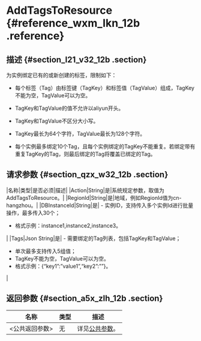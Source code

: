 # AddTagsToResource {#reference_wxm_lkn_12b .reference}

## 描述 {#section_l21_v32_12b .section}

为实例绑定已有的或新创建的标签，限制如下：

-   每个标签（Tag）由标签键（TagKey）和标签值（TagValue）组成，TagKey不能为空，TagValue可以为空。

-   TagKey和TagValue的值不允许以aliyun开头。

-   TagKey和TagValue不区分大小写。

-   TagKey最长为64个字符，TagValue最长为128个字符。

-   每个实例最多绑定10个Tag，且每个实例绑定的TagKey不能重复。若绑定带有重复TagKey的Tag，则最后绑定的Tag将覆盖已绑定的Tag。


## 请求参数 {#section_qzx_w32_12b .section}

|名称|类型|是否必须|描述|
|Action|String|是|系统规定参数，取值为AddTagsToResource。|
|RegionId|String|是|地域，例如RegionId值为cn-hangzhou。|
|DBInstanceId|String|是| -   实例ID，支持传入多个实例Id进行批量操作，最多传入30个；
-   格式示例：instance1,instance2,instance3。

 |
|Tags|Json String|是| -   需要绑定的Tag列表，包括TagKey和TagValue；
-   单次最多支持传入5组值；
-   TagKey不能为空，TagValue可以为空。
-   格式示例：\{“key1”:”value1”,“key2”:””\}。

 |

## 返回参数 {#section_a5x_zlh_12b .section}

|名称|类型|描述|
|--|--|--|
|<公共返回参数\>|无|详见[公共参数](cn.zh-CN/API参考/使用API/公共参数.md#)。|

